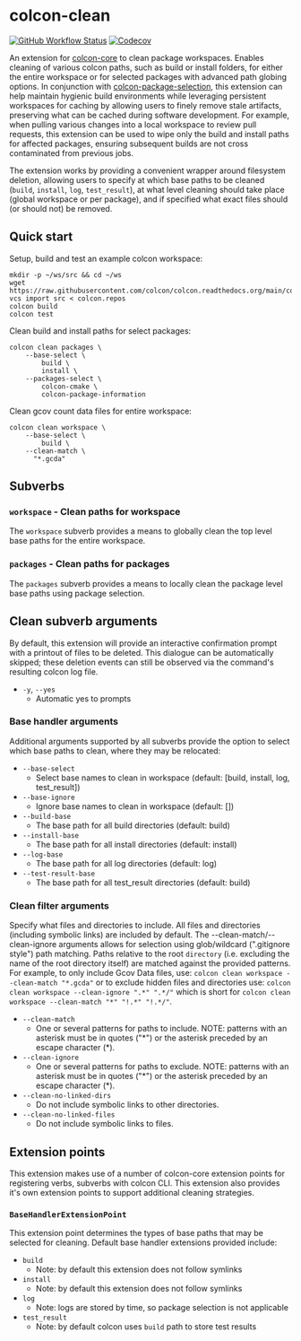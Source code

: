 # colcon-clean

[![GitHub Workflow Status](https://github.com/ruffsl/colcon-clean/actions/workflows/ci.yaml/badge.svg?branch=master&event=push)](https://github.com/ruffsl/colcon-clean/actions/workflows/ci.yaml?query=branch%3Amaster+event%3Apush)
[![Codecov](https://codecov.io/gh/ruffsl/colcon-clean/branch/master/graph/badge.svg)](https://codecov.io/gh/ruffsl/colcon-clean)

An extension for [colcon-core](https://github.com/colcon/colcon-core) to clean package workspaces. Enables cleaning of various colcon paths, such as build or install folders, for either the entire workspace or for selected packages with advanced path globing options. In conjunction with [colcon-package-selection](https://github.com/colcon/colcon-package-selection), this extension can help maintain hygienic build environments while leveraging persistent workspaces for caching by allowing users to finely remove stale artifacts, preserving what can be cached during software development. For example, when pulling various changes into a local workspace to review pull requests, this extension can be used to wipe only the build and install paths for affected packages, ensuring subsequent builds are not cross contaminated from previous jobs.

The extension works by providing a convenient wrapper around filesystem deletion, allowing users to specify at which base paths to be cleaned (`build`, `install`, `log`, `test_result`), at what level cleaning should take place (global workspace or per package), and if specified what exact files should (or should not) be removed.


## Quick start

Setup, build and test an example colcon workspace:
```
mkdir -p ~/ws/src && cd ~/ws
wget https://raw.githubusercontent.com/colcon/colcon.readthedocs.org/main/colcon.repos
vcs import src < colcon.repos
colcon build
colcon test
```

Clean build and install paths for select packages:
```
colcon clean packages \
    --base-select \
        build \
        install \
    --packages-select \
        colcon-cmake \
        colcon-package-information
```

Clean gcov count data files for entire workspace:
```
colcon clean workspace \
    --base-select \
        build \
    --clean-match \
      "*.gcda"
```


## Subverbs

### `workspace` - Clean paths for workspace

The `workspace` subverb provides a means to globally clean the top level base paths for the entire workspace.

### `packages` - Clean paths for packages

The `packages` subverb provides a means to locally clean the package level base paths using package selection.


## Clean subverb arguments

By default, this extension will provide an interactive confirmation prompt with a printout of files to be deleted. This dialogue can be automatically skipped; these deletion events can still be observed via the command's resulting colcon log file.

- `-y`, `--yes`
  - Automatic yes to prompts

### Base handler arguments

Additional arguments supported by all subverbs provide the option to select which base paths to clean, where they may be relocated:

- `--base-select`
  - Select base names to clean in workspace (default: [build, install, log, test_result])
- `--base-ignore`
  - Ignore base names to clean in workspace (default: [])
- `--build-base`
  - The base path for all build directories (default: build)
- `--install-base`
  - The base path for all install directories (default: install)
- `--log-base`
  - The base path for all log directories (default: log)
- `--test-result-base`
  - The base path for all test_result directories (default: build)

### Clean filter arguments

Specify what files and directories to include. All files and directories (including symbolic links) are included by default. The --clean-match/--clean-ignore arguments allows for selection using glob/wildcard (".gitignore style") path matching. Paths relative to the root `directory` (i.e. excluding the name of the root directory itself) are matched against the provided patterns. For example, to only include Gcov Data files, use: `colcon clean workspace --clean-match "*.gcda"` or to exclude hidden files and directories use: `colcon clean workspace --clean-ignore ".*" ".*/"` which is short for `colcon clean workspace --clean-match "*" "!.*" "!.*/"`.

- `--clean-match`
  - One or several patterns for paths to include. NOTE: patterns with an asterisk must be in quotes ("*") or the asterisk preceded by an escape character (\*).
- `--clean-ignore`
  - One or several patterns for paths to exclude. NOTE: patterns with an asterisk must be in quotes ("*") or the asterisk preceded by an escape character (\*).
- `--clean-no-linked-dirs`
  - Do not include symbolic links to other directories.
- `--clean-no-linked-files`
  - Do not include symbolic links to files.


## Extension points

This extension makes use of a number of colcon-core extension points for registering verbs, subverbs with colcon CLI. This extension also provides it's own extension points to support additional cleaning strategies.

### `BaseHandlerExtensionPoint`

This extension point determines the types of base paths that may be selected for cleaning. Default base handler extensions provided include:

- `build`
  - Note: by default this extension does not follow symlinks
- `install`
  - Note: by default this extension does not follow symlinks
- `log`
  - Note: logs are stored by time, so package selection is not applicable
- `test_result`
  - Note: by default colcon uses `build` path to store test results
